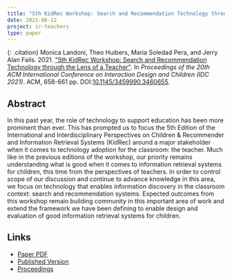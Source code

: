 ```yaml
---
title: "5th KidRec Workshop: Search and Recommendation Technology through the Lens of a Teacher"
date: 2021-06-12
project: ir-teachers
type: paper
---
```



{: .citation}
Monica Landoni, Theo Huibers, Maria Soledad Pera, and Jerry Alan Fails. 2021. ["5th KidRec Workshop:  Search and Recommendation Technology through the Lens of a Teacher"](#). In <cite>Proceedings of the 20th ACM International Conference on Interaction Design and Children (IDC 2021)</cite>. ACM, 658-661 pp.  DOI:[10.1145/3459990.3460655](https://dl.acm.org/doi/fullHtml/10.1145/3459990.3460655).

## Abstract

In this past year, the role of technology to support education has been more prominent than ever. This has prompted us to focus the 5th Edition of the International and Interdisciplinary Perspectives on Children & Recommender and Information Retrieval Systems (KidRec) around a major stakeholder when it comes to technology adoption for the classroom: the teacher. Much like in the previous editions of the workshop, our priority remains understanding what is good when it comes to information retrieval systems for children, this time from the perspectives of teachers. In order to control scope of our discussion and continue to advance knowledge in this area, we focus on technology that enables information discovery in the classroom context: search and recommendation systems. Expected outcomes from this workshop remain building community in this important area of work and extend the framework we have been defining to enable design and evaluation of good information retrieval systems for children.

## Links

* [Paper PDF](https://dl.acm.org/doi/fullHtml/10.1145/3459990.3460655)
* [Published Version](https://dl.acm.org/doi/fullHtml/10.1145/3459990.3460655)
* [Proceedings](https://dl.acm.org/doi/proceedings/10.1145/3459990)
